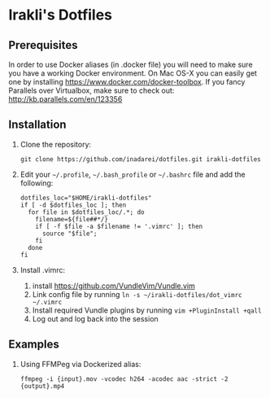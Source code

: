 Irakli's Dotfiles
========

## Prerequisites

In order to use Docker aliases (in .docker file) you will need to make sure you have a working Docker environment. On Mac OS-X you can easily get one by installing https://www.docker.com/docker-toolbox. If you fancy Parallels over Virtualbox, make sure to check out: http://kb.parallels.com/en/123356


## Installation

1. Clone the repository:
    
    ```console
    git clone https://github.com/inadarei/dotfiles.git irakli-dotfiles
    ```
2. Edit your `~/.profile`, `~/.bash_profile` or `~/.bashrc` file and add the following:

    ```
    dotfiles_loc="$HOME/irakli-dotfiles"
    if [ -d $dotfiles_loc ]; then
      for file in $dotfiles_loc/.*; do
        filename=${file##*/}
        if [ -f $file -a $filename != '.vimrc' ]; then
          source "$file";
        fi
      done
    fi
    ```
    
3. Install .vimrc: 

    1. install https://github.com/VundleVim/Vundle.vim
    2. Link config file by running `ln -s ~/irakli-dotfiles/dot_vimrc ~/.vimrc`
    2. Install required Vundle plugins by running `vim +PluginInstall +qall`
    3. Log out and log back into the session

## Examples

1. Using FFMPeg via Dockerized alias:
    
    ```
    ffmpeg -i {input}.mov -vcodec h264 -acodec aac -strict -2 {output}.mp4
    ```
